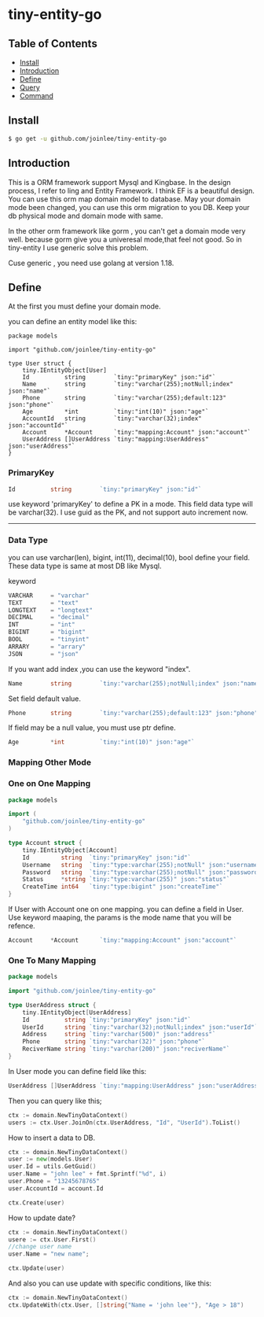 # tiny-entity-go

## Table of Contents
  - [Install](#install)
  - [Introduction](#introduction)
  - [Define](#define)
  - [Query](#query)
  - [Command](#command)

## Install

```sh
$ go get -u github.com/joinlee/tiny-entity-go
```

## Introduction

This is a ORM framework support Mysql and Kingbase. In the design process, I refer to ling and Entity Framework. I think EF is a beautiful design. 
You can use this orm map domain model to database. May your domain mode been changed, you can use this orm migration to you DB. Keep your db physical mode and domain mode with same.

In the other orm framework like gorm , you can't get a domain mode very well. because gorm give you a univeresal mode,that feel not good. So in tiny-entity I use generic solve this problem. 

Cuse generic , you need use golang at version 1.18.

## Define

At the first you must define your domain mode.

you can define an entity model like this:
``` golang
package models

import "github.com/joinlee/tiny-entity-go"

type User struct {
	tiny.IEntityObject[User]
	Id          string        `tiny:"primaryKey" json:"id"`
	Name        string        `tiny:"varchar(255);notNull;index" json:"name"`
	Phone       string        `tiny:"varchar(255);default:123" json:"phone"`
	Age         *int          `tiny:"int(10)" json:"age"`
	AccountId   string        `tiny:"varchar(32);index" json:"accountId"`
	Account     *Account      `tiny:"mapping:Account" json:"account"`
	UserAddress []UserAddress `tiny:"mapping:UserAddress" json:"userAddress"`
}
```

### PrimaryKey
```go
Id          string        `tiny:"primaryKey" json:"id"`
```
use keyword 'primaryKey' to define a PK in a mode. This field data type will be varchar(32). I use guid as the PK, and not support auto increment now.

---
### Data Type
you can use varchar(len), bigint, int(11), decimal(10), bool define your field. These data type is same at most DB like Mysql.

keyword
```go
VARCHAR     = "varchar"
TEXT        = "text"
LONGTEXT    = "longtext"
DECIMAL     = "decimal"
INT         = "int"
BIGINT      = "bigint"
BOOL        = "tinyint"
ARRARY      = "arrary"
JSON        = "json"
```

If you want add index ,you can use the keyword "index".
``` go
Name        string        `tiny:"varchar(255);notNull;index" json:"name"`
```

Set field default value. 
``` go
Phone       string        `tiny:"varchar(255);default:123" json:"phone"`
```

If field may be a null value, you must use ptr define.
```go
Age         *int          `tiny:"int(10)" json:"age"`
```

### Mapping Other Mode
### One on One Mapping

```go
package models

import (
	"github.com/joinlee/tiny-entity-go"
)

type Account struct {
	tiny.IEntityObject[Account]
	Id         string  `tiny:"primaryKey" json:"id"`
	Username   string  `tiny:"type:varchar(255);notNull" json:"username"`
	Password   string  `tiny:"type:varchar(255);notNull" json:"password"`
	Status     *string `tiny:"type:varchar(255)" json:"status"`
	CreateTime int64   `tiny:"type:bigint" json:"createTime"`
}

```

If User with Account one on one mapping. you can define a field in User. Use keyword maaping, the params is the mode name that you will be refence.

```go
Account     *Account      `tiny:"mapping:Account" json:"account"`
```

### One To Many Mapping

```go
package models

import "github.com/joinlee/tiny-entity-go"

type UserAddress struct {
	tiny.IEntityObject[UserAddress]
	Id          string `tiny:"primaryKey" json:"id"`
	UserId      string `tiny:"varchar(32);notNull;index" json:"userId"`
	Address     string `tiny:"varchar(500)" json:"address"`
	Phone       string `tiny:"varchar(32)" json:"phone"`
	ReciverName string `tiny:"varchar(200)" json:"reciverName"`
}
```

In User mode you can define field like this:
```go
UserAddress []UserAddress `tiny:"mapping:UserAddress" json:"userAddress"`
```
Then you can query like this;
```go
ctx := domain.NewTinyDataContext()
users := ctx.User.JoinOn(ctx.UserAddress, "Id", "UserId").ToList()
```

How to insert a data to DB.
```go
ctx := domain.NewTinyDataContext()
user := new(models.User)
user.Id = utils.GetGuid()
user.Name = "john lee" + fmt.Sprintf("%d", i)
user.Phone = "13245678765"
user.AccountId = account.Id

ctx.Create(user)
```

How to update date?
```go
ctx := domain.NewTinyDataContext()
usere := ctx.User.First()
//change user name 
user.Name = "new name";

ctx.Update(user)
```
And also you can use update with specific conditions, like this:
``` go
ctx := domain.NewTinyDataContext()
ctx.UpdateWith(ctx.User, []string{"Name = 'john lee'"}, "Age > 18")
```
